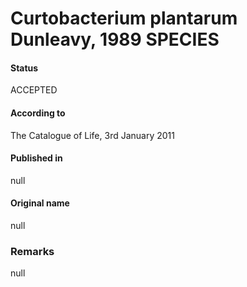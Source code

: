 # Curtobacterium plantarum Dunleavy, 1989 SPECIES

#### Status
ACCEPTED

#### According to
The Catalogue of Life, 3rd January 2011

#### Published in
null

#### Original name
null

### Remarks
null